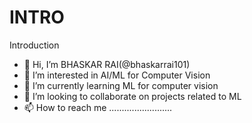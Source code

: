 # INTRO
Introduction

- 👋 Hi, I’m BHASKAR RAI(@bhaskarrai101)
- 👀 I’m interested in AI/ML for Computer Vision
- 🌱 I’m currently learning ML for computer vision
- 💞️ I’m looking to collaborate on projects related to ML
- 📫 How to reach me .........................
